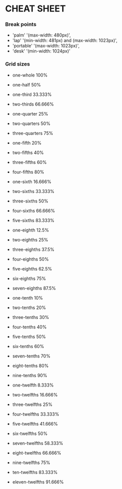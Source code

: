CHEAT SHEET
===========
### Break points

+ 'palm' '(max-width: 480px)',
+ 'lap' '(min-width: 481px) and (max-width: 1023px)',
+ 'portable' '(max-width: 1023px)',
+ 'desk' '(min-width: 1024px)'

### Grid sizes

+ one-whole			100%


+ one-half			 50%


+ one-third		 33.333%
+ two-thirds	 66.666%


+ one-quarter		 25%
+ two-quarters		 50%
+ three-quarters	 75%


+ one-fifth			 20%
+ two-fifths		 40%
+ three-fifths		 60%
+ four-fifths		 80%


+ one-sixth		 16.666%
+ two-sixths	 33.333%
+ three-sixths		 50%
+ four-sixths	 66.666%
+ five-sixths	 83.333%


+ one-eighth	   12.5%
+ two-eighths		 25%
+ three-eighths	   37.5%
+ four-eighths		 50%
+ five-eighths	   62.5%
+ six-eighths		 75%
+ seven-eighths	   87.5%


+ one-tenth			 10%
+ two-tenths		 20%
+ three-tenths       30%
+ four-tenths        40%
+ five-tenths        50%
+ six-tenths         60%
+ seven-tenths       70%
+ eight-tenths       80%
+ nine-tenths        90%


+ one-twelfth	  8.333%
+ two-twelfths	 16.666%
+ three-twelfths     25%
+ four-twelfths  33.333%
+ five-twelfths  41.666%
+ six-twelfths       50%
+ seven-twelfths 58.333%
+ eight-twelfths 66.666%
+ nine-twelfths      75%
+ ten-twelfths   83.333%
+ eleven-twelfths 91.666%
